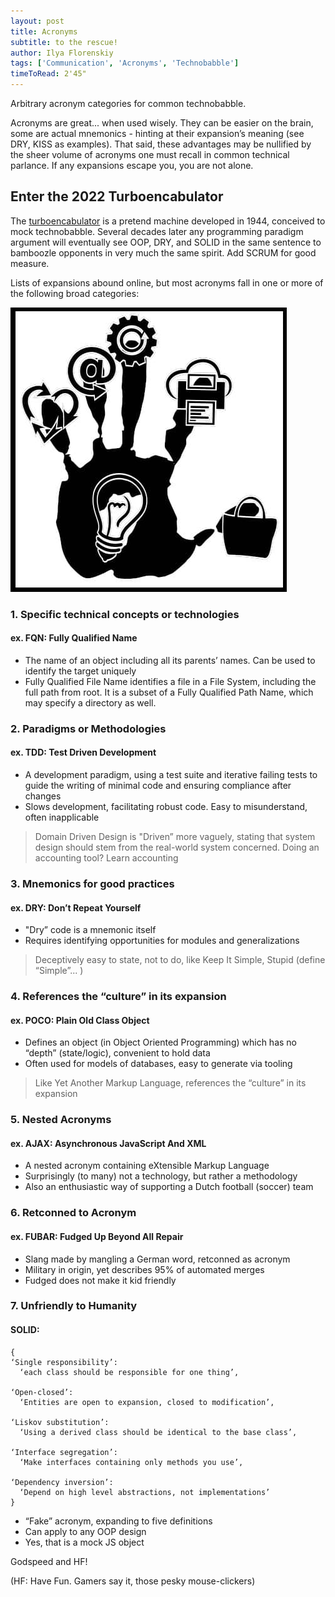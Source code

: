 ```yaml
---
layout: post
title: Acronyms
subtitle: to the rescue!
author: Ilya Florenskiy
tags: ['Communication', 'Acronyms', 'Technobabble']
timeToRead: 2'45"
---
```


Arbitrary acronym categories for common technobabble.

Acronyms are great... when used wisely. They can be easier on the brain, some are actual mnemonics - hinting at their expansion’s meaning (see DRY, KISS as examples). That said, these advantages may be nullified by the sheer volume of acronyms one must recall in common technical parlance. If any expansions escape you, you are not alone.

## Enter the 2022 Turboencabulator
The [turboencabulator](https://en.wikipedia.org/wiki/Turboencabulator) is a pretend machine developed in 1944, conceived to mock technobabble. Several decades later any programming paradigm argument will eventually see OOP, DRY, and SOLID in the same sentence to bamboozle opponents in very much the same spirit. Add SCRUM for good measure.

Lists of expansions abound online, but most acronyms fall in one or more of the following broad categories:

!['Visual acronym?'](/assets/blog/acronym-generic.jpg)

### 1. Specific technical concepts or technologies

#### ex. FQN: Fully Qualified Name

-   The name of an object including all its parents’ names. Can be used to identify the target uniquely
-   Fully Qualified File Name identifies a file in a File System, including the full path from root. It is a subset of a Fully Qualified Path Name, which may specify a directory as well.
    
### 2. Paradigms or Methodologies

#### ex. TDD: Test Driven Development

-   A development paradigm, using a test suite and iterative failing tests to guide the writing of minimal code and ensuring compliance after changes
-   Slows development, facilitating robust code. Easy to misunderstand, often inapplicable   
> Domain Driven Design is "Driven” more vaguely, stating that system design should stem from the real-world system concerned. Doing an accounting tool? Learn accounting

### 3. Mnemonics for good practices
#### ex. DRY: Don’t Repeat Yourself
-   "Dry” code is a mnemonic itself
-   Requires identifying opportunities for modules and generalizations
> Deceptively easy to state, not to do, like Keep It Simple, Stupid (define “Simple”... )
        
### 4. References the “culture” in its expansion
#### ex. POCO: Plain Old Class Object
-   Defines an object (in Object Oriented Programming) which has no “depth” (state/logic), convenient to hold data
-   Often used for models of databases, easy to generate via tooling
>   Like Yet Another Markup Language, references the “culture” in its expansion

### 5. Nested Acronyms
#### ex. AJAX: Asynchronous JavaScript And XML
-   A nested acronym containing eXtensible Markup Language
-   Surprisingly (to many) not a technology, but rather a methodology
-   Also an enthusiastic way of supporting a Dutch football (soccer) team

### 6. Retconned to Acronym
#### ex. FUBAR: Fudged Up Beyond All Repair
-   Slang made by mangling a German word, retconned as acronym   
-   Military in origin, yet describes 95% of automated merges
-   Fudged does not make it kid friendly

### 7. Unfriendly to Humanity
#### SOLID: 
	{
	‘Single responsibility’: 
	  ‘each class should be responsible for one thing’,

	‘Open-closed’:
	  ‘Entities are open to expansion, closed to modification’,

	‘Liskov substitution’: 
	  ‘Using a derived class should be identical to the base class’,

	‘Interface segregation’: 
	  ‘Make interfaces containing only methods you use’,

	‘Dependency inversion’: 
	  ‘Depend on high level abstractions, not implementations’
	}

-   “Fake” acronym, expanding to five definitions
-   Can apply to any OOP design
-   Yes, that is a mock JS object
    
Godspeed and HF!

(HF: Have Fun. Gamers say it, those pesky mouse-clickers)
